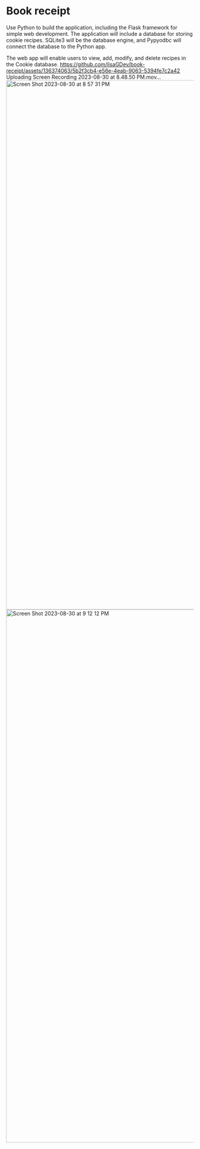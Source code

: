 
# Book receipt

Use Python to build the application, including the Flask framework for simple web development. The application will include a database for storing cookie recipes. SQLite3 will be the database engine, and Pypyodbc will connect the database to the Python app.

The web app will enable users to view, add, modify, and delete recipes in the Cookie database.
https://github.com/lisaGDev/book-receipt/assets/136374063/5b2f3cb4-e56e-4eab-9063-5394fe7c2a42
Uploading Screen Recording 2023-08-30 at 8.48.50 PM.mov…
<img width="1422" alt="Screen Shot 2023-08-30 at 8 57 31 PM" src="https://github.com/lisaGDev/book-receipt/assets/136374063/47878080-7305-4fd4-9a40-37d39b68467d">
<img width="1432" alt="Screen Shot 2023-08-30 at 9 12 12 PM" src="https://github.com/lisaGDev/book-receipt/assets/136374063/21860e9a-6924-4b3f-8601-c97d65d9485e">
